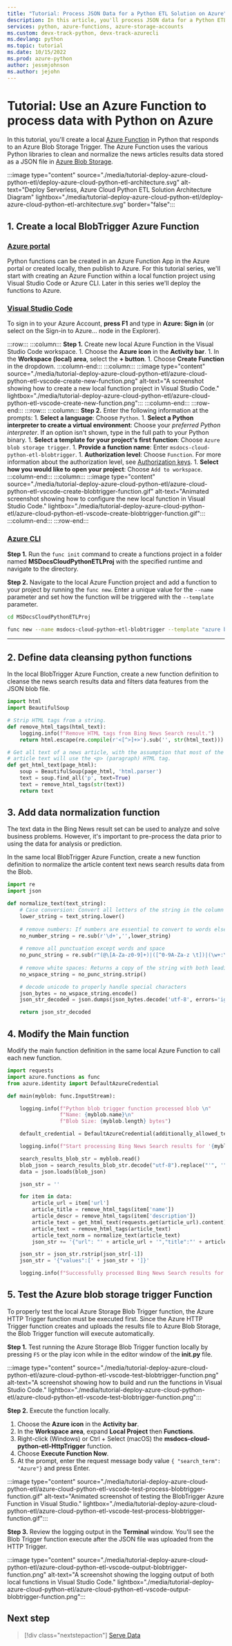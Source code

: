 ```yaml
---
title: "Tutorial: Process JSON Data for a Python ETL Solution on Azure"
description: In this article, you'll process JSON data for a Python ETL Solution on Azure
services: python, azure-functions, azure-storage-accounts
ms.custom: devx-track-python, devx-track-azurecli
ms.devlang: python
ms.topic: tutorial
ms.date: 10/15/2022
ms.prod: azure-python
author: jessmjohnson
ms.author: jejohn
---
```


# Tutorial: Use an Azure Function to process data with Python on Azure

In this tutorial, you'll create a local [Azure Function](/products/functions/) in Python that responds to an Azure Blob Storage Trigger. The Azure Function uses the various Python libraries to clean and normalize the news articles results data stored as a JSON file in [Azure Blob Storage](/products/storage/blobs/).

:::image type="content" source="./media/tutorial-deploy-azure-cloud-python-etl/deploy-azure-cloud-python-etl-architecture.svg" alt-text="Deploy Serverless, Azure Cloud Python ETL Solution Architecture Diagram" lightbox="./media/tutorial-deploy-azure-cloud-python-etl/deploy-azure-cloud-python-etl-architecture.svg" border="false":::

## 1. Create a local BlobTrigger Azure Function

### [Azure portal](#tab/azure-portal)

Python functions can be created in an Azure Function App in the Azure portal or created locally, then publish to Azure. For this tutorial series, we'll start with creating an Azure Function within a local function project using Visual Studio Code or Azure CLI. Later in this series we'll deploy the functions to Azure.

### [Visual Studio Code](#tab/vscode)

To sign in to your Azure Account, **press F1** and type in **Azure: Sign in** (or select on the Sign-in to Azure... node in the Explorer).

:::row:::
    :::column:::
        **Step 1.** Create new local Azure Function in the Visual Studio Code workspace.
        1. Choose the **Azure icon** in the **Activity bar**.
        1. In the **Workspace (local) area**, select the **+ button**.
        1. Choose **Create Function** in the dropdown.
    :::column-end:::
    :::column:::
        :::image type="content" source="./media/tutorial-deploy-azure-cloud-python-etl/azure-cloud-python-etl-vscode-create-new-function.png" alt-text="A screenshot showing how to create a new local function project in Visual Studio Code." lightbox="./media/tutorial-deploy-azure-cloud-python-etl/azure-cloud-python-etl-vscode-create-new-function.png":::
    :::column-end:::
:::row-end:::
:::row:::
    :::column:::
        **Step 2.**  Enter the following information at the prompts:
        1. **Select a language**: Choose `Python`.
        1. **Select a Python interpreter to create a virtual environment**: Choose your *preferred Python interpreter*. If an option isn't shown, type in the full path to your Python binary.
        1. **Select a template for your project's first function**: Choose `Azure blob storage trigger`.
        1. **Provide a function name**: Enter `msdocs-cloud-python-etl-blobtrigger`.
        1. **Authorization level**: Choose `Function`.  For more information about the authorization level, see [Authorization keys](/azure/azure-functions/functions-bindings-http-webhook-trigger#authorization-keys).
        1. **Select how you would like to open your project**: Choose `Add to workspace`.
    :::column-end:::
    :::column:::
        :::image type="content" source="./media/tutorial-deploy-azure-cloud-python-etl/azure-cloud-python-etl-vscode-create-blobtrigger-function.gif" alt-text="Animated screenshot showing how to configure the new local function in Visual Studio Code." lightbox="./media/tutorial-deploy-azure-cloud-python-etl/azure-cloud-python-etl-vscode-create-blobtrigger-function.gif":::
    :::column-end:::
:::row-end:::

### [Azure CLI](#tab/azure-cli)

**Step 1.** Run the `func init` command to create a functions project in a folder named **MSDocsCloudPythonETLProj** with the specified runtime and navigate to the directory.

**Step 2.** Navigate to the local Azure Function project and add a function to your project by running the `func new`. Enter a unique value for the `--name` parameter and set how the function will be triggered with the `--template` parameter.

```bash
cd MSDocsCloudPythonETLProj

func new --name msdocs-cloud-python-etl-blobtrigger --template "azure blob storage trigger" --authlevel "function"
```

---

## 2. Define data cleansing python functions

In the local BlobTrigger Azure Function, create a new function definition to cleanse the news search results data and filters data features from the JSON blob file.

```python
import html
import BeautifulSoup

# Strip HTML tags from a string.
def remove_html_tags(html_text):
    logging.info(f"Remove HTML tags from Bing News Search result.")
    return html.escape(re.compile(r'<[^>]+>').sub('', str(html_text)))

# Get all text of a news article, with the assumption that most of the 
# article text will use the <p> (paragraph) HTML tag.
def get_html_text(page_html):
    soup = BeautifulSoup(page_html, 'html.parser')
    text = soup.find_all('p', text=True)
    text = remove_html_tags(str(text))
    return text
```

## 3. Add data normalization function

The text data in the Bing News result set can be used to analyze and solve business problems. However, it's important to pre-process the data prior to using the data for analysis or prediction.

In the same local BlobTrigger Azure Function, create a new function definition to normalize the article content text news search results data from the Blob.

```python
import re
import json

def normalize_text(text_string):
    # Case conversion: Convert all letters of the string in the column to one case(lowercase).
    lower_string = text_string.lower()
    
    # remove numbers: If numbers are essential to convert to words else remove all numbers
    no_number_string = re.sub(r'\d+','',lower_string)
    
    # remove all punctuation except words and space
    no_punc_string = re.sub(r"(@\[A-Za-z0-9]+)|([^0-9A-Za-z \t])|(\w+:\/\/\S+)|^rt|http.+?", "",no_number_string)
    
    # remove white spaces: Returns a copy of the string with both leading and trailing characters removed
    no_wspace_string = no_punc_string.strip()

    # decode unicode to properly handle special characters
    json_bytes = no_wspace_string.encode()
    json_str_decoded = json.dumps(json_bytes.decode('utf-8', errors='ignore'))

    return json_str_decoded
```

## 4. Modify the Main function

Modify the main function definition in the same local Azure Function to call each new function.

```python
import requests
import azure.functions as func
from azure.identity import DefaultAzureCredential

def main(myblob: func.InputStream):

    logging.info(f"Python blob trigger function processed blob \n"
                 f"Name: {myblob.name}\n"
                 f"Blob Size: {myblob.length} bytes")

    default_credential = DefaultAzureCredential(additionally_allowed_tenants=['*'])

    logging.info(f"Start processing Bing News Search results for '{myblob.name}'.")

    search_results_blob_str = myblob.read()
    blob_json = search_results_blob_str.decode("utf-8").replace("'", '"')
    data = json.loads(blob_json)

    json_str = ''

    for item in data:
        article_url = item['url']
        article_title = remove_html_tags(item['name'])
        article_descr = remove_html_tags(item['description'])
        article_text = get_html_text(requests.get(article_url).content)
        article_text = remove_html_tags(article_text)
        article_text_norm = normalize_text(article_text)
        json_str += '{"url": "' + article_url + '","title":"' + article_title + '","description":"' + article_descr + '","text":"'+ article_text + '","normalized_text":"' + article_text_norm + '"},'

    json_str = json_str.rstrip(json_str[-1])
    json_str = '{"values":[' + json_str + ']}'

    logging.info(f"Successfully processed Bing News Search results for '{myblob.name}'.")
```

## 5. Test the Azure blob storage trigger Function

To properly test the local Azure Storage Blob Trigger function, the Azure HTTP Trigger function must be executed first. Since the Azure HTTP Trigger function creates and uploads the results file to Azure Blob Storage, the Blob Trigger function will execute automatically.

**Step 1.**  Test running the Azure Storage Blob Trigger function locally by pressing `F5` or the play icon while in the editor window of the **__init__.py** file.

:::image type="content" source="./media/tutorial-deploy-azure-cloud-python-etl/azure-cloud-python-etl-vscode-test-blobtrigger-function.png" alt-text="A screenshot showing how to build and run the functions in Visual Studio Code." lightbox="./media/tutorial-deploy-azure-cloud-python-etl/azure-cloud-python-etl-vscode-test-blobtrigger-function.png":::

**Step 2.** Execute the function locally.

1. Choose the **Azure icon** in the **Activity bar**.
1. In the **Workspace area**, expand **Local Project** then **Functions**.
1. Right-click (Windows) or Ctrl + Select (macOS) the **msdocs-cloud-python-etl-HttpTrigger** function.
1. Choose **Execute Function Now**.
1. At the prompt, enter the request message body value `{ "search_term": "Azure"}` and press Enter.

:::image type="content" source="./media/tutorial-deploy-azure-cloud-python-etl/azure-cloud-python-etl-vscode-test-process-blobtrigger-function.gif" alt-text="Animated screenshot of testing the BlobTrigger Azure Function in Visual Studio." lightbox="./media/tutorial-deploy-azure-cloud-python-etl/azure-cloud-python-etl-vscode-test-process-blobtrigger-function.gif":::

**Step 3.** Review the logging output in the **Terminal** window. You'll see the Blob Trigger function execute after the JSON file was uploaded from the HTTP Trigger.

:::image type="content" source="./media/tutorial-deploy-azure-cloud-python-etl/azure-cloud-python-etl-vscode-output-blobtrigger-function.png" alt-text="A screenshot showing the logging output of both local functions in Visual Studio Code." lightbox="./media/tutorial-deploy-azure-cloud-python-etl/azure-cloud-python-etl-vscode-output-blobtrigger-function.png":::

## Next step

> [!div class="nextstepaction"]
> [Serve Data](tutorial-deploy-azure-cloud-python-etl-05-serve-data.md)
